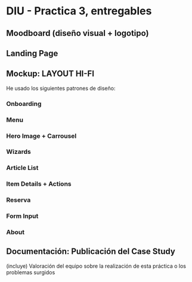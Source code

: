 # DIU - Practica 3, entregables

## Moodboard (diseño visual + logotipo)   


## Landing Page


## Mockup: LAYOUT HI-FI

He usado los siguientes patrones de diseño:
### Onboarding
### Menu
### Hero Image + Carrousel
### Wizards
### Article List
### Item Details + Actions
### Reserva
### Form Input
### About


## Documentación: Publicación del Case Study


(incluye) Valoración del equipo sobre la realización de esta práctica o los problemas surgidos
 
